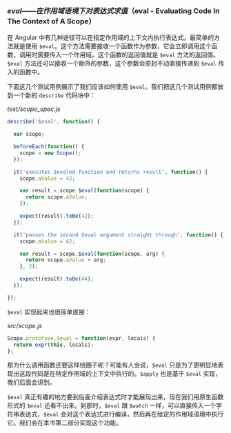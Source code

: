 ### $eval——在作用域语境下对表达式求值（$eval - Evaluating Code In The Context of A Scope）

在 Angular 中有几种途径可以在指定作用域的上下文内执行表达式。最简单的方法就是使用 `$eval`。这个方法需要接收一个函数作为参数，它会立即调用这个函数，调用时需要传入一个作用域。这个函数的返回值就是 `$eval` 方法的返回值。`$eval` 方法还可以接收一个额外的参数，这个参数会原封不动直接传递到 `$eval` 传入的函数中。

下面这几个测试用例展示了我们应该如何使用 `$eval`。我们把这几个测试用例都放到一个新的 `describe` 代码块中：

_test/scope\_spec.js_

```js
describe('$eval', function() {

  var scope;

  beforeEach(function() {
    scope = new Scope();
  });

  it('executes $evaled function and returns result', function() {
    scope.aValue = 42;

    var result = scope.$eval(function(scope) {
      return scope.aValue;
    });

    expect(result).toBe(42);
  });

  it('passes the second $eval argument straight through', function() {
    scope.aValue = 42;

    var result = scope.$eval(function(scope, arg) {
      return scope.aValue + arg;
    }, 2);

    expect(result).toBe(44);
  });

});
```

`$eval` 实现起来也很简单直接：

_src/scope.js_

```js
Scope.prototype.$eval = function(expr, locals) {
  return expr(this, locals);
};
```

那为什么调用函数还要这样绕圈子呢？可能有人会说，`$eval` 只是为了更明显地表现出这段代码是在特定作用域的上下文中执行的。`$apply` 也是基于 `$eval` 实现，我们后面会讲到。

`$eval` 真正有趣的地方要到后面介绍表达式时才能展现出来，现在我们用原生函数形式的 `$eval` 还看不出来。到那时，`$eval` 跟 `$watch` 一样，可以直接传入一个字符串表达式，`$eval` 会对这个表达式进行编译，然后再在给定的作用域语境中执行它。我们会在本书第二部分实现这个功能。

